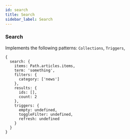 ```yaml
---
id: search
title: Search
sidebar_label: Search
---
```


### Search

Implements the following patterns: `Collections`, `Triggers`,  

```
{
  search: {
    items: Path.articles.items,
    term: 'something',
    filters: {
      category: ['news']
    },
    results: {
      ids: [],
      count: 2
    },
    triggers: {
      empty: undefined,
      toggleFilter: undefined,
      refresh: undefined
    }
  }
}
```
